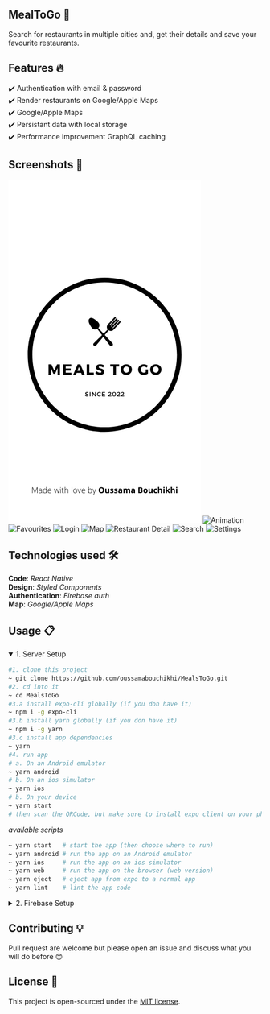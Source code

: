 ## MealToGo 🎯

Search for restaurants in multiple cities and, get their details and save your favourite restaurants.

## Features 🔥

✔️ Authentication with email & password <br />
✔️ Render restaurants on Google/Apple Maps <br />
✔️ Google/Apple Maps <br />
✔️ Persistant data with local storage <br />
✔️ Performance improvement GraphQL caching <br />

## Screenshots 📸

![Splash screen](assets/splash.png)
![Animation](screenshots/animation.gif)
![Favourites](screenshots/favourites.gif)
![Login](screenshots/login.gif)
![Map](screenshots/map.gif)
![Restaurant Detail](screenshots/restaurant-detail.gif)
![Search](screenshots/search.gif)
![Settings](screenshots/settings.gif)

## Technologies used 🛠️

**Code**: _React Native_<br />
**Design**: _Styled Components_<br />
**Authentication**: _Firebase auth_<br />
**Map**: _Google/Apple Maps_<br />

## Usage 📋

<details open>
<summary>1. Server Setup</summary>

```bash
#1. clone this project
~ git clone https://github.com/oussamabouchikhi/MealsToGo.git
#2. cd into it
~ cd MealsToGo
#3.a install expo-cli globally (if you don have it)
~ npm i -g expo-cli
#3.b install yarn globally (if you don have it)
~ npm i -g yarn
#3.c install app dependencies
~ yarn
#4. run app
# a. On an Android emulator
~ yarn android
# b. On an ios simulator
~ yarn ios
# b. On your device
~ yarn start
# then scan the QRCode, but make sure to install expo client on your phone

```

_available scripts_

```bash
~ yarn start   # start the app (then choose where to run)
~ yarn android # run the app on an Android emulator
~ yarn ios     # run the app on an ios simulator
~ yarn web     # run the app on the browser (web version)
~ yarn eject   # eject app from expo to a normal app
~ yarn lint    # lint the app code
```

</details>

<details>
<summary>2. Firebase Setup</summary>

Remember to replace the `config` variable in your `firebase.utils.js` with your own config object from the firebase dashboard! Navigate to the project settings and scroll down to the config code. Copy the object in the code and replace the variable in your cloned code.

![Firebase](https://i.ibb.co/6ywMkBf/Screen-Shot-2019-07-01-at-11-35-02-AM.png "image to firebase config")

</details>

</details>

## Contributing 💡

Pull request are welcome but please open an issue and discuss what you will do before 😊

## License 📄

This project is open-sourced under the [MIT license](https://opensource.org/licenses/MIT).
